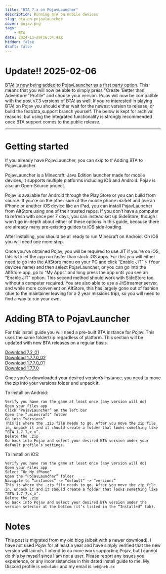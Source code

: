 ```yaml
---
title: "BTA 7.x on PojavLauncher"
description: Running BTA on mobile devices
slug: bta-on-pojavlauncher
cover: pojav.png
tags:
    - BTA
date: 2024-11-29T16:34:42Z
hidden: false
draft: false
---
```


# **Update!! 2025-02-06**
[BTA! is now being added to PojavLauncher as a first party option](https://github.com/PojavLauncherTeam/PojavLauncher/compare/v3_openjdk...feat/bta_support). This means that you will now be able to simply press "Create 'Better than Adventure!' Profile" and choose your version. Pojav will now be compatible with the post v7.3 versions of BTA! as well. If you're interested in playing BTA! on Pojav you should either wait for the newest version to release, or build the feat/bta\_support branch yourself. The below is kept for archival reasons, but using the integrated functionality is strongly recommended once BTA support comes to the public release.


---


# Getting started

If you already have PojavLauncher, you can skip to # Adding BTA to PojavLauncher.

PojavLauncher is a Minecraft: Java Edition launcher made for mobile devices, it supports multiple platforms including iOS and Android. Pojav is also an Open-Source project.

Pojav is available for Android through the Play Store or you can build from source. If you’re on the other side of the mobile phone market and use an iPhone or another iOS device like an iPad, you can install PojavLauncher from AltStore using one of their trusted repos. If you don’t have a computer to refresh with once per 7 days, you can instead set up SideStore, though I won’t go in-depth about either of these options in this guide, because there are already many pre-existing guides to iOS side-loading.

After installing, you should be all ready to run Minecraft on Android. On iOS you will need one more step.

Once you’ve obtained Pojav, you will be required to use JIT if you’re on iOS, this is to let the app run faster than stock iOS apps. For this you will either need to go into the AltStore menu on your PC and click “Enable JIT” > (Your devices name) and then select PojavLauncher, or you can go into the AltStore app, go to “My Apps” and long press the app until you see an “Enable JIT” option. This second method should work with SideStore too, without a computer required.
You are also able to use a JitStreamer server, and while more convenient on AltStore, this has largely gone out of fashion (due to the maintainer leaving for a 2 year missions trip), so you will need to find a way to run your own.

# Adding BTA to PojavLauncher

For this install guide you will need a pre-built BTA instance for Pojav. This uses the same folder/zip regardless of platform.
This section will be updated with new BTA releases on a regular basis.

<!-- NO LONGER COMPATIBLE [Download 7.3 Pre-1](https://files.catbox.moe/pafsuq.zip) (Latest)  -->
[Download 7.2_01](https://files.catbox.moe/wt9ycx.zip)  
[Download 1.7.7.0_02](https://files.catbox.moe/igo2ib.zip)  
[Download 1.7.7.0_01](https://files.catbox.moe/hedzs5.zip)  
[Download 1.7.7.0](https://files.catbox.moe/e0zu1a.zip)  

Once you’ve downloaded your desired version’s instance, you need to move the zip into your versions folder and unpack it.

To install on Android:

    Verify you have ran the game at least once (any version will do)
    Open your Files app
    Click “PojavLauncher” on the left bar
    Open the “.minecraft” folder
    Go into “versions”
    This is where the .zip file needs to go. After you move the zip file in, unpack it and it should create a folder that looks something like “BTA 1.7.7.x_x”.
    Delete the .zip
    Go back into Pojav and select your desired BTA version under your default profile’s settings.

To install on iOS:

    Verify you have ran the game at least once (any version will do)
    Open your Files app
    Select “On My iPhone”
    Open the “PojavLauncher” folder
    Navigate to “instances” -> “default” -> “versions”
    This is where the .zip file needs to go. After you move the zip file in, unpack it and it should create a folder that looks something like “BTA 1.7.7.x_x”.
    Delete the .zip
    Go back into Pojav and select your desired BTA version under the version selector at the bottom (it’s listed in the “Installed” tab).

# Notes

This post is migrated from my old blog (albeit with a newer download). I have not used Pojav for at least a year and have simply verified that the new version will launch. I intend to do more work supporting Pojav, but I cannot do this by myself since I am not a user. Please report any issues you experience, or any inconsistencies in this dated install guide to me. My Discord profile is `nebulabc` and my email is `neb@neb.cx`

